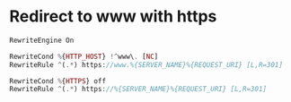 # Redirect to www with https
```php
RewriteEngine On

RewriteCond %{HTTP_HOST} !^www\. [NC]
RewriteRule ^(.*) https://www.%{SERVER_NAME}%{REQUEST_URI} [L,R=301]

RewriteCond %{HTTPS} off
RewriteRule ^(.*) https://%{SERVER_NAME}%{REQUEST_URI} [L,R=301]
```
